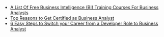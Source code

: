 

* [A List Of Free Business Intelligence (BI) Training Courses For Business Analysts](https://businessanalystlearnings.com/blog/2017/1/5/a-list-of-free-business-intelligence-bi-training-courses-for-business-analysts)
* [Top Reasons to Get Certified as Business Analyst](http://www.zarantech.com/blog/top-reasons-get-certified-business-analyst/)
* [6 Easy Steps to Switch your Career from a Developer Role to Business Analyst](http://www.zarantech.com/blog/6-easy-steps-switch-career-developer-role-business-analyst/)
